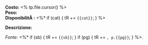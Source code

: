 ﻿---
type: equipment
name: "<% tp.file.title %>"
category: "<%* let cat = await tp.system.prompt('Categoria (es: Medical, Tool)'); tR += cat %>"
cost: ""
weight: ""
availability: ""
description: ""
source_book: "<%* let sb = await tp.system.prompt('Manuale'); tR += sb %>"
page: "<%* let pg = await tp.system.prompt('Pagina'); tR += pg %>"
tags: [SWSE, Equipment]
slug: "<% tp.file.title.toLowerCase().replace(/[^a-z0-9]+/g, '-') %>"
source_url: ""
source_license: "CC BY-SA 3.0 (Fandom)"
import_hash: ""
last_imported: <% tp.date.now("YYYY-MM-DD") %>
---

**Costo:** <% tp.file.cursor() %>  
**Peso:**   
**DisponibilitÃ :** <%* if (cat) { tR += `{{cat}}`; } %>  

**Descrizione:**  
<!-- Descrizione dell'oggetto e utilizzo in gioco -->

*Fonte:* <%* if (sb) { tR += `{{sb}}`; } if (pg) { tR += `, p.{{pg}}`; } %>.

